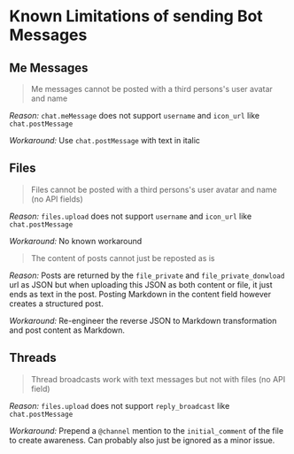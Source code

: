 # Known Limitations of sending Bot Messages

## Me Messages

> Me messages cannot be posted with a third persons's user avatar and name

_Reason:_ `chat.meMessage` does not support `username` and `icon_url` like `chat.postMessage`

_Workaround:_ Use `chat.postMessage` with text in italic

## Files

> Files cannot be posted with a third persons's user avatar and name (no API fields)

_Reason:_ `files.upload` does not support `username` and `icon_url` like `chat.postMessage`

_Workaround:_ No known workaround

> The content of posts cannot just be reposted as is

_Reason:_ Posts are returned by the `file_private` and `file_private_donwload` url as JSON but
when uploading this JSON as both content or file, it just ends as text in the post. Posting
Markdown in the content field however creates a structured post.

_Workaround:_ Re-engineer the reverse JSON to Markdown transformation and post content as Markdown.

## Threads

> Thread broadcasts work with text messages but not with files (no API field)

_Reason:_ `files.upload` does not support `reply_broadcast` like `chat.postMessage`

_Workaround:_ Prepend a `@channel` mention to the `initial_comment` of the file to create awareness.
Can probably also just be ignored as a minor issue.
